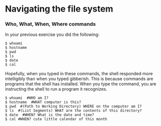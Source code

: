 # Navigating the file system

### Who, What, When, Where commands

In your previous exercise you did the following:

```
$ whoami
$ hostname
$ pwd
$ ls
$ date
$ cal
```

Hopefully, when you typed in these commands, the shell responded more intelligibly than when you typed gibberish. This is because commands are programs that the shell has installed. When you type the command, you are instructing the shell to run a program it recognizes.

```
$ whoami  #WHO am I?
$ hostname  #WHAT computer is this?
$ pwd  #(Path to Working Directory) WHERE on the computer am I?
$ ls  #(List Segments) WHAT are the contents of this directory?
$ date  #WHEN? What is the date and time?
$ cal #WHEN? cute little calendar of this month
```

